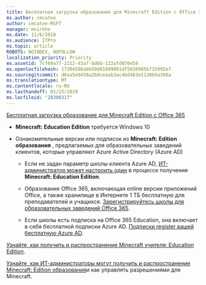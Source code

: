```yaml
---
title: Бесплатная загрузка образование для Minecraft Edition с Office 365
ms.author: cmcatee
author: cmcatee-MSFT
manager: mnirkhe
ms.date: 11/6/2018
ms.audience: ITPro
ms.topic: article
ROBOTS: NOINDEX, NOFOLLOW
localization_priority: Priority
ms.assetid: 7cf69a77-2212-43a7-bd68-122afd876e59
ms.openlocfilehash: 17304586ab659d81099091df5836985bf15992e7
ms.sourcegitcommit: d6ea5e9458a2b8ceaab3ac4bd483e1130b9a398a
ms.translationtype: MT
ms.contentlocale: ru-RU
ms.lasthandoff: 01/15/2019
ms.locfileid: "28308317"
---
```

[Бесплатная загрузка образование для Minecraft Edition с Office 365](https://docs.microsoft.com/en-us/education/windows/get-minecraft-for-education)
  
- **Minecraft: Education Edition** требуется Windows 10 
    
- Ознакомительные версии или подписок из **Minecraft: Edition образования** , предлагаемых для образовательных заведений клиентов, которые управляют Azure Active Directory (Azure AD) 
    
  - Если не задан параметр школы клиента Azure AD, [ИТ-администратор может настроить один](https://docs.microsoft.com/en-us/education/windows/school-get-minecraft) в процессе получения **Minecraft: Education Edition**.
    
  - Образование Office 365, включающая online версии приложений Office, а также хранилище в Интернете 1 ТБ бесплатную для преподавателей и учащихся. [Зарегистрируйтесь школы для образовательных заведений Office 365](https://products.office.com/academic/office-365-education-plan).
    
  - Если школы есть подписка на Office 365 Education, она включает в себя бесплатной подписки Azure AD. [Подписки register вашей бесплатную Azure AD](https://msdn.microsoft.com/library/windows/hardware/mt703369%28v=vs.85%29.aspx).
    
[Узнайте, как получить и распространение Minecraft учителя: Education Edition](https://docs.microsoft.com/en-us/education/windows/teacher-get-minecraft).
  
[Узнайте, как ИТ-администраторы могут получить и распространение Minecraft: Edition образования](https://docs.microsoft.com/en-us/education/windows/school-get-minecraft)и как управлять разрешениями для Minecraft.
  

